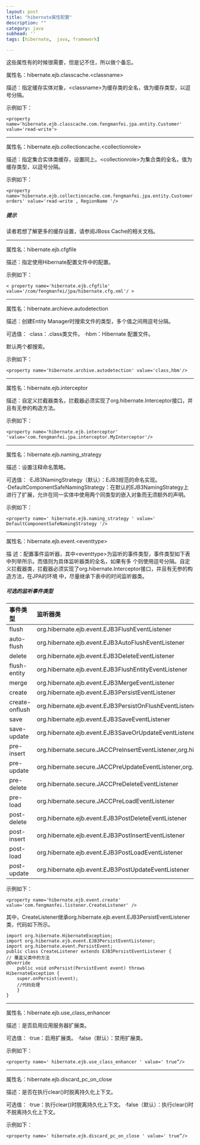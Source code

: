 ```yaml
---
layout: post
title: "hibernate属性配置"
description: ""
category: java
subhead: ''
tags: [hibernate,  java, framework]

---
```


这些属性有的时候很需要，但是记不住，所以做个备忘。
 
属性名：hibernate.ejb.classcache.&lt;classname&gt;

描述：指定缓存实体对象，&lt;classname&gt;为缓存类的全名，值为缓存类型，以逗号分隔。

示例如下：

    <property name='hibernate.ejb.classcache.com.fengmanfei.jpa.entity.Customer' value='read-write'>  
    
----    
属性名：hibernate.ejb.collectioncache.&lt;collectionrole&gt;

描述：指定集合实体类缓存，设置同上。&lt;collectionrole&gt;为集合类的全名，值为缓存类型，以逗号分隔。

示例如下：
  
    <property name='hibernate.ejb.collectioncache.com.fengmanfei.jpa.entity.Customer. orders' value='read-write , RegionName '/> 
     
##### 提示
读者若想了解更多的缓存设置，请参阅JBoss Cache的相关文档。

----

属性名：hibernate.ejb.cfgfile

描述：指定使用Hibernate配置文件中的配置。

示例如下：
  
    < property name='hibernate.ejb.cfgfile' value='/com/fengmanfei/jpa/hibernate.cfg.xml'/ > 
    
----    
     
属性名：hibernate.archieve.autodetection

描述：创建Entity Manager时搜索文件的类型，多个值之间用逗号分隔。

可选值：
·class：.class类文件。
·hbm：Hibernate 配置文件。

默认两个都搜索。

示例如下：
  
    <property name='hibernate.archive.autodetection' value='class,hbm'/>  
    
----    
    
属性名：hibernate.ejb.interceptor

描述：自定义拦截器类名，拦截器必须实现了org.hibernate.Interceptor接口，并且有无参的构造方法。

示例如下：

    <property name='hibernate.ejb.interceptor' 'value='com.fengmanfei.jpa.interceptor.MyInterceptor'/>  
 
----    
    
属性名：hibernate.ejb.naming_strategy

描述：设置注释命名策略。

可选值：
·EJB3NamingStrategy（默认）：EJB3规范的命名实现。
·DefaultComponentSafeNamingStrategy：在默认的EJB3NamingStrategy上进行了扩展，允许在同一实体中使用两个同类型的嵌入对象而无须额外的声明。

示例如下：
  
    <property name=' hibernate.ejb.naming_strategy ' value=' DefaultComponentSafeNamingStrategy '/>  
    
----    
    
属性名：hibernate.ejb.event.&lt;eventtype&gt;

描 述：配置事件监听器，其中&lt;eventtype&gt;为监听的事件类型，事件类型如下表中列举所示。而值则为具体监听器类的全名，如果有多 个则使用逗号分隔。自定义拦截器类，拦截器必须实现了org.hibernate.Interceptor接口，并且有无参的构造方法，在JPA的环境 中，尽量继承下表中的时间监听器类。

##### 可选的监听事件类型
 
事件类型  | 监听器类
:------ | :--------
flush | org.hibernate.ejb.event.EJB3FlushEventListener
auto-flush | org.hibernate.ejb.event.EJB3AutoFlushEventListener
delete | org.hibernate.ejb.event.EJB3DeleteEventListener
flush-entity | org.hibernate.ejb.event.EJB3FlushEntityEventListener
merge | org.hibernate.ejb.event.EJB3MergeEventListener
create | org.hibernate.ejb.event.EJB3PersistEventListener
create-onflush | org.hibernate.ejb.event.EJB3PersistOnFlushEventListener
save | org.hibernate.ejb.event.EJB3SaveEventListener
save-update | org.hibernate.ejb.event.EJB3SaveOrUpdateEventListener
pre-insert | org.hibernate.secure.JACCPreInsertEventListener,org.hibernate.valitator.event.ValidateEventListener 
pre-update | org.hibernate.secure.JACCPreUpdateEventListener,org.hibernate.valitator.event.ValidateEventListener 
pre-delete | org.hibernate.secure.JACCPreDeleteEventListener
pre-load  | org.hibernate.secure.JACCPreLoadEventListener
post-delete | org.hibernate.ejb.event.EJB3PostDeleteEventListener
post-insert | org.hibernate.ejb.event.EJB3PostInsertEventListener
post-load | org.hibernate.ejb.event.EJB3PostLoadEventListener
post-update | org.hibernate.ejb.event.EJB3PostUpdateEventListener

示例如下：
 
    <property name='hibernate.ejb.event.create' value='com.fengmanfei.listener.CreateListener' />  

其中，CreateListener继承org.hibernate.ejb.event.EJB3PersistEventListener类，代码如下所示。
   
    import org.hibernate.HibernateException;  
    import org.hibernate.ejb.event.EJB3PersistEventListener;  
    import org.hibernate.event.PersistEvent;  
    public class CreateListener extends EJB3PersistEventListener {  
    // 覆盖父类中的方法  
    @Override  
        public void onPersist(PersistEvent event) throws HibernateException {  
        super.onPersist(event);  
        //代码处理  
        }  
    }  
    
----    
 
属性名：hibernate.ejb.use_class_enhancer

描述：是否启用应用服务器扩展类。

可选值：
·true：启用扩展类。
·false（默认）：禁用扩展类。

示例如下：
  
    <property name=' hibernate.ejb.use_class_enhancer ' value=' true”/>  
 
----    
    
属性名：hibernate.ejb.discard_pc_on_close

描述：是否在执行clear()时脱离持久化上下文。

可选值：
·true：执行clear()时脱离持久化上下文。
·false（默认）：执行clear()时不脱离持久化上下文。

示例如下：
 
    <property name=' hibernate.ejb.discard_pc_on_close ' value=' true”/>  
 
 

